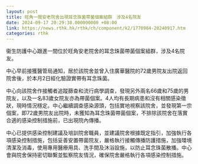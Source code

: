 ```yaml
---
layout: post
title: 旺角一間安老院舍出現耳念珠菌帶菌個案組群　涉及4名院友
date: 2024-09-17 20:29:38.000000000 +08:00
link: https://news.rthk.hk/rthk/ch/component/k2/1770984-20240917.htm
categories: rthk
---
```


衞生防護中心跟進一間位於旺角安老院舍的耳念珠菌帶菌個案組群，涉及4名院友。

中心早前接獲醫管局通知，居於該院舍並曾入住廣華醫院的72歲男院友出院返回院舍後，於本月2日經化驗證實帶有耳念珠菌。

中心向該院舍作接觸者追蹤篩查和流行病學調查，發現另外兩名66歲和75歲的男院友，以及一名83歲女院友亦為帶菌個案。4人均有長期病患和沒有相關感染徵狀，現時情況穩定。中心繼續調查感染源頭，包括實地視察該院舍，並發現第一宗個案，即72歲男院友出院時，未獲知為耳念珠菌帶菌個案，不排除該院舍在落實合適的感染控制措施前，已出現院內傳播。

中心已提供感染控制建議及培訓院舍職員，並建議院舍根據既定指引，加強執行各項感染控制措施，包括妥善安置帶菌院友，嚴格執行接觸傳播防護措施，加強環境清潔及消毒，使用專用醫療用具、洗手間及沐浴設施，以防止耳念珠菌散播。中心會與院舍保持密切聯繫並監察院友情況，確保院舍嚴格執行各項感染控制措施。
